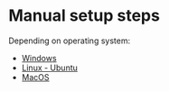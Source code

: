 # Manual setup steps

Depending on operating system:

- [Windows](./setup-windows.md)
- [Linux - Ubuntu](./setup-linux-ubuntu.md)
- [MacOS](./setup-macos.md)

